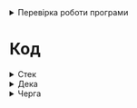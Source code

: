 <details>
<summary>Перевірка роботи програми</summary>
  <details>
    <summary>Стек</summary>
Push
  
  ![image](https://github.com/therotherithethethe/Stack_deck_queue/assets/98651796/63282e18-ff96-4878-9f5d-0b78c1826bba)
  ![image](https://github.com/therotherithethethe/Stack_deck_queue/assets/98651796/ee992fe3-c317-4cc4-b97b-0b326774ed41)
У коді вказана кількість елементів у стеці
![image](https://github.com/therotherithethethe/Stack_deck_queue/assets/98651796/904a77f2-7fa5-4599-b010-1fe14c1fc5ab)
![image](https://github.com/therotherithethethe/Stack_deck_queue/assets/98651796/84cf3535-854a-44dd-86e4-ae8f3077b497)
Додати новий елемент у стек неможливо
____
![image](https://github.com/therotherithethethe/Stack_deck_queue/assets/98651796/e783ac83-564a-4fae-8bc3-53a698c180fc)
Фукнція поп + вивід елемента якого запопило
____
![image](https://github.com/therotherithethethe/Stack_deck_queue/assets/98651796/4b8ef71f-1461-4814-acfa-fedc6524f1ba)
Функція back, яка виводить останній елемент
____
![image](https://github.com/therotherithethethe/Stack_deck_queue/assets/98651796/b5e88fe9-f5e1-42a2-a7c0-54e302e6cdf4)
Функція Size, яка виводить кількість елементів у стеці та максимальну можливу кількість елементів
____
![image](https://github.com/therotherithethethe/Stack_deck_queue/assets/98651796/c67ed728-72f0-4908-bd9d-ffdc9635d54e)
Фукнція clear, яка після натискання сповіщає користувача, що стек очищено. Після натискання Ок, стек очишується
![image](https://github.com/therotherithethethe/Stack_deck_queue/assets/98651796/9b126cb3-b468-4979-8285-3b0066a95226)
  </details>

  <details>
    <summary>Дека</summary>

https://github.com/therotherithethethe/Stack_deck_queue/assets/98651796/4db313ba-35b6-464f-95e3-0f6925f2a17c

 </details>


<details>
    <summary>Черга</summary>


https://github.com/therotherithethethe/Stack_deck_queue/assets/98651796/fdf174c3-51b1-4392-8116-dcbdc4aebbd7

</details>
</details>

 # Код
 <details>
<summary>Стек</summary>
   
```javascript
let stack1 = [];
let N = 5;

function PushOur() {

    if(stack1.length < N) {
        let elementOfQueue = document.getElementById("pushValue").value;
        stack1.push(elementOfQueue);
        document.getElementById("displayStack").textContent = stack1.join(" | ");
    }
    else {
        alert("Stack is full");
    }
}

function PopOur() {

    if(stack1.length === 0) {
        alert("Stack doesnt have any element");
    }
    else {
        alert(stack1[stack1.length -1]);
        stack1.pop()
        document.getElementById("displayStack").textContent = stack1.join(" | ");
    }
}


function SizeOur() {
    alert(stack1.length + " з " + N);
}

function ClearOur() {
    stack1 = "";
    document.getElementById("displayStack").textContent = stack1;
    alert("Cleared ");
}
function BackOurStack() {
    if(stack1.length === 0){
        alert("Stack is already empty");
    }
    else {
        alert(stack1[stack1.length - 1]);
    }
}
```

</details>
<details>
<summary>Дека</summary>

```javascript
let deque = [];
let dequeLimit = 10;
function PushBackOur() {
  if (deque.length < dequeLimit) {
    let elementOfDeque = document.getElementById("pushValueToDeque").value;
    deque.push(elementOfDeque);
    console.log(deque.join(" | "));
    document.getElementById("displayDeque").textContent = deque.join(" | ");
  } else {
    alert("DequeLimit");
  }
}

function PushFrontOur() {
  if (deque.length < dequeLimit) {
    let tmpDeque = [];
    let elementOfDeque = document.getElementById("pushValueToDeque").value;
    tmpDeque.push(elementOfDeque);
    console.log("елементи масиву тмпдек: " + tmpDeque.join("|"));
    for (let i = 0; i < deque.length; i++) {
      tmpDeque[i+1] = deque[i];
    }
    console.log("елементи масиву тмпдек1: " + tmpDeque.join("|"));
    deque = tmpDeque;
    document.getElementById("displayDeque").textContent = deque.join(" | ");
  }
  else {
    alert("DequeLimit");
  }
}
function ClearOurDeque() {
  if(deque.length === 0){
    alert("Deque is already empty");
  }
  else {
    deque = [];
    document.getElementById("displayDeque").textContent = deque.join(" | ");
    alert("Cleared ");
  }
}

function PopFrontOur() {
  if(deque.length === 0){
    alert("Deque is already empty");
  }
  else {
    alert(deque[0]);
    deque.reverse();
    deque.pop();
    deque.reverse();
    document.getElementById("displayDeque").textContent = deque.join(" | ");
  }
}
function PopBackOur() {
  if(deque.length === 0){
    alert("Deque is already empty");
  }
  else {
    alert(deque[deque.length - 1]);
    deque.pop();
    document.getElementById("displayDeque").textContent = deque.join(" | ");
  }
}
function FrontOur() {
  if(deque.length === 0){
    alert("Deque is already empty");
  }
  else {
    alert(deque[0]);
  }
}
function BackOur() {
  if(deque.length === 0){
    alert("Deque is already empty");
  }
  else {
    alert(deque[deque.length - 1]);
  }
}
function SizeOurDeque() {
  alert(deque.length + " з " + dequeLimit);
}

```

</details>

<details>
<summary>Черга</summary>

```javascript
let queue = []
let queueLimit = 10;
function PushToQueue() {
    if(queue.length < queueLimit) {
        let elementOfQueue = document.getElementById("pushValueToQueue").value;
        queue.push(elementOfQueue);
        document.getElementById("displayQueue").textContent = queue.join(" | ");
    }
    else {
        alert("Queue is full");
    }
}
function PopQueue() {
    if(queue.length === 0) {
        alert("Queue doesnt have any element");
    }
    else {
        alert(queue[0]);
        queue.reverse();
        queue.pop();
        queue.reverse();
        document.getElementById("displayQueue").textContent = queue.join(" | ");
    }
}
function FrontQueue() {
    if(queue.length === 0) {
        alert("Queue doenst have any element");
    }
    else {
        alert(queue[0]);
    }
}
function SizeQueue() {
    alert(queue.length + " з " + queueLimit);
}
function ClearQueue() {
    if(queue.length === 0) {
        alert("Queue already doesnt have any element");
    }
    else {
        queue = [];
        document.getElementById("displayQueue").textContent = queue.join(" | ");
        alert("cleared");
    }
}
```

</details>
